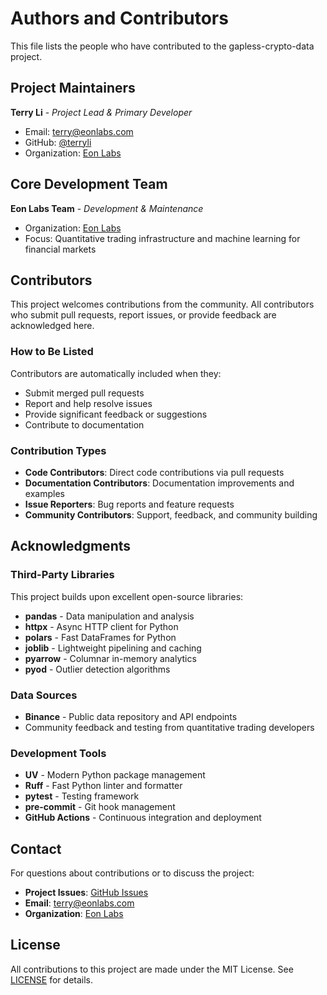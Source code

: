 # Authors and Contributors

This file lists the people who have contributed to the gapless-crypto-data project.

## Project Maintainers

**Terry Li** - *Project Lead & Primary Developer*
- Email: terry@eonlabs.com
- GitHub: [@terryli](https://github.com/terryli)
- Organization: [Eon Labs](https://github.com/Eon-Labs)

## Core Development Team

**Eon Labs Team** - *Development & Maintenance*
- Organization: [Eon Labs](https://github.com/Eon-Labs)
- Focus: Quantitative trading infrastructure and machine learning for financial markets

## Contributors

This project welcomes contributions from the community. All contributors who submit pull requests, report issues, or provide feedback are acknowledged here.

### How to Be Listed

Contributors are automatically included when they:
- Submit merged pull requests
- Report and help resolve issues
- Provide significant feedback or suggestions
- Contribute to documentation

### Contribution Types

- **Code Contributors**: Direct code contributions via pull requests
- **Documentation Contributors**: Documentation improvements and examples
- **Issue Reporters**: Bug reports and feature requests
- **Community Contributors**: Support, feedback, and community building

## Acknowledgments

### Third-Party Libraries

This project builds upon excellent open-source libraries:
- **pandas** - Data manipulation and analysis
- **httpx** - Async HTTP client for Python
- **polars** - Fast DataFrames for Python
- **joblib** - Lightweight pipelining and caching
- **pyarrow** - Columnar in-memory analytics
- **pyod** - Outlier detection algorithms

### Data Sources

- **Binance** - Public data repository and API endpoints
- Community feedback and testing from quantitative trading developers

### Development Tools

- **UV** - Modern Python package management
- **Ruff** - Fast Python linter and formatter
- **pytest** - Testing framework
- **pre-commit** - Git hook management
- **GitHub Actions** - Continuous integration and deployment

## Contact

For questions about contributions or to discuss the project:

- **Project Issues**: [GitHub Issues](https://github.com/Eon-Labs/gapless-crypto-data/issues)
- **Email**: terry@eonlabs.com
- **Organization**: [Eon Labs](https://github.com/Eon-Labs)

## License

All contributions to this project are made under the MIT License. See [LICENSE](LICENSE) for details.
